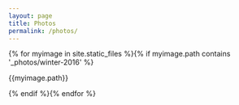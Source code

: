 ```yaml
---
layout: page
title: Photos
permalink: /photos/
---
```


{% for myimage in site.static_files %}{% if myimage.path contains '_photos/winter-2016' %}<p>{{myimage.path}}</p>{% endif %}{% endfor %}
